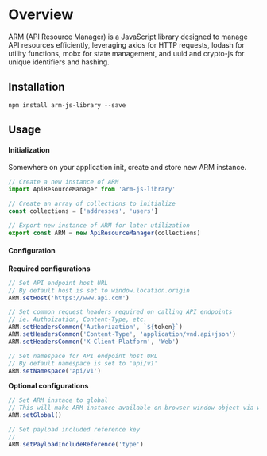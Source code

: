 # Overview

ARM (API Resource Manager) is a JavaScript library designed to manage API resources efficiently, leveraging axios for HTTP requests, lodash for utility functions, mobx for state management, and uuid and crypto-js for unique identifiers and hashing.

## Installation
```
npm install arm-js-library --save
```
## Usage

#### Initialization

Somewhere on your application init, create and store new ARM instance.
```javascript
// Create a new instance of ARM
import ApiResourceManager from 'arm-js-library'

// Create an array of collections to initialize
const collections = ['addresses', 'users']

// Export new instance of ARM for later utilization
export const ARM = new ApiResourceManager(collections)
```

#### Configuration

**Required configurations**
```javascript
// Set API endpoint host URL
// By default host is set to window.location.origin
ARM.setHost('https://www.api.com')

// Set common request headers required on calling API endpoints
// ie. Authoization, Content-Type, etc.
ARM.setHeadersCommon('Authorization', `${token}`)
ARM.setHeadersCommon('Content-Type', 'application/vnd.api+json')
ARM.setHeadersCommon('X-Client-Platform', 'Web')

// Set namespace for API endpoint host URL
// By default namespace is set to 'api/v1'
ARM.setNamespace('api/v1')
```

**Optional configurations**
```javascript
// Set ARM instace to global
// This will make ARM instance available on browser window object via window.ARM
ARM.setGlobal()

// Set payload included reference key
//
ARM.setPayloadIncludeReference('type')

